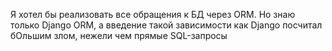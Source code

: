 Я хотел бы реализовать все обращения к БД через ORM.
Но знаю только Django ORM, а введение такой зависимости как Django посчитал бОльшим злом,
нежели чем прямые SQL-запросы

